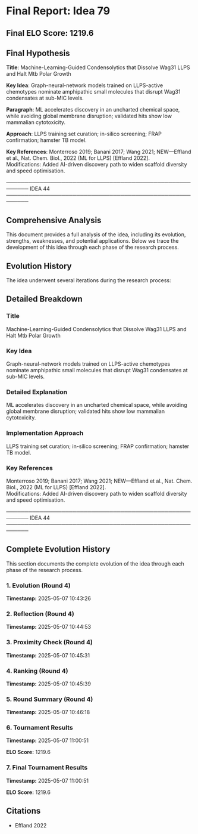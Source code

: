 # Final Report: Idea 79

## Final ELO Score: 1219.6

## Final Hypothesis

**Title**: Machine-Learning-Guided Condensolytics that Dissolve Wag31 LLPS and Halt Mtb Polar Growth

**Key Idea**: Graph-neural-network models trained on LLPS-active chemotypes nominate amphipathic small molecules that disrupt Wag31 condensates at sub-MIC levels.

**Paragraph**: ML accelerates discovery in an uncharted chemical space, while avoiding global membrane disruption; validated hits show low mammalian cytotoxicity.

**Approach**: LLPS training set curation; in-silico screening; FRAP confirmation; hamster TB model.

**Key References**: Monterroso 2019; Banani 2017; Wang 2021; NEW—Effland et al., Nat. Chem. Biol., 2022 (ML for LLPS) [Effland 2022].  
Modifications: Added AI-driven discovery path to widen scaffold diversity and speed optimisation.

────────────────────────────────────────────────────────
IDEA 44  
────────────────────────────────────────────────────────

## Comprehensive Analysis

This document provides a full analysis of the idea, including its evolution, strengths, weaknesses, and potential applications. Below we trace the development of this idea through each phase of the research process.

## Evolution History

The idea underwent several iterations during the research process:

## Detailed Breakdown

### Title

Machine-Learning-Guided Condensolytics that Dissolve Wag31 LLPS and Halt Mtb Polar Growth

### Key Idea

Graph-neural-network models trained on LLPS-active chemotypes nominate amphipathic small molecules that disrupt Wag31 condensates at sub-MIC levels.

### Detailed Explanation

ML accelerates discovery in an uncharted chemical space, while avoiding global membrane disruption; validated hits show low mammalian cytotoxicity.

### Implementation Approach

LLPS training set curation; in-silico screening; FRAP confirmation; hamster TB model.

### Key References

Monterroso 2019; Banani 2017; Wang 2021; NEW—Effland et al., Nat. Chem. Biol., 2022 (ML for LLPS) [Effland 2022].  
Modifications: Added AI-driven discovery path to widen scaffold diversity and speed optimisation.

────────────────────────────────────────────────────────
IDEA 44  
────────────────────────────────────────────────────────

## Complete Evolution History

This section documents the complete evolution of the idea through each phase of the research process.

### 1. Evolution (Round 4)
**Timestamp:** 2025-05-07 10:43:26



### 2. Reflection (Round 4)
**Timestamp:** 2025-05-07 10:44:53



### 3. Proximity Check (Round 4)
**Timestamp:** 2025-05-07 10:45:31



### 4. Ranking (Round 4)
**Timestamp:** 2025-05-07 10:45:39



### 5. Round Summary (Round 4)
**Timestamp:** 2025-05-07 10:46:18



### 6. Tournament Results
**Timestamp:** 2025-05-07 11:00:51

**ELO Score:** 1219.6



### 7. Final Tournament Results
**Timestamp:** 2025-05-07 11:00:51

**ELO Score:** 1219.6



## Citations

- Effland 2022
